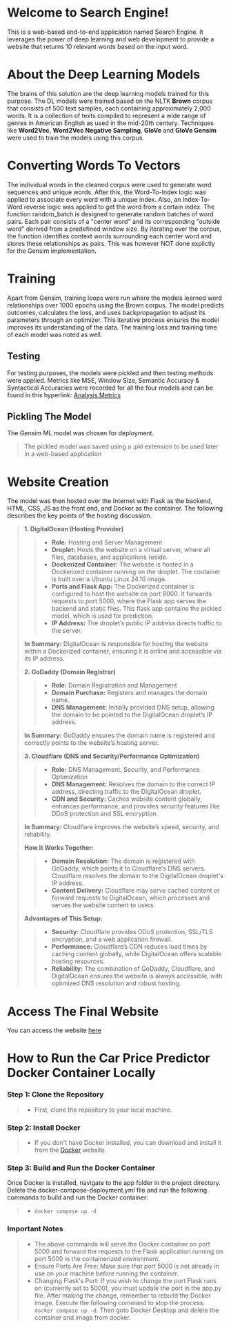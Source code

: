 # Welcome to Search Engine!

This is a web-based end-to-end application named Search Engine. It leverages the power of deep learning and web development to provide a website that returns 10 relevant words based on the input word.


# About the Deep Learning Models

The brains of this solution are the deep learning models trained for this purpose. The DL models were trained based on the NLTK **Brown** corpus that consists of 500 text samples, each containing approximately 2,000 words. It is a collection of texts compiled to represent a wide range of genres in American English as used in the mid-20th century. Techniques like **Word2Vec**, **Word2Vec Negative Sampling**,
**GloVe** and **GloVe Gensim** were used to train the models using this corpus.

# Converting Words To Vectors

The individual words in the cleaned corpus were used to generate word sequences and unique words. After this, the Word-To-Index logic was applied to associate every word with a unique index. Also, an Index-To-Word reverse logic was applied to get the word from a certain index. The function random_batch is designed to generate random batches of word pairs. Each pair consists of a "center word" and its corresponding "outside word" derived from a predefined window size. By iterating over the corpus, the function identifies context words surrounding each center word and stores these relationships as pairs. This was however NOT done explictly for the Gensim implementation.

# Training
Apart from Gensim, training loops were run where the models learned word relationships over 1000 epochs using the Brown corpus. The model predicts outcomes, calculates the loss, and uses backpropagation to adjust its parameters through an optimizer. This iterative process ensures the model improves its understanding of the data. The training loss and training time of each model was noted as well.

## Testing
For testing purposes, the models were pickled and then testing methods were applied. Metrics like MSE, Window Size, Semantic Accuracy & Syntactical Accuracies were recorded for all the four models and can be found in this
hyperlink: [Analysis Metrics](https://github.com/st125052/a1-nlp-search-engine-st125052/blob/a0ac3c5a15e22b7fb0a7af117ad0f38168716df5/notebooks/pdfs/Training%20and%20Accuracy%20Statistics.pdf)

## Pickling The Model
The Gensim ML model was chosen for deployment.
> The pickled model was saved using a .pkl extension to be used later in a web-based application

# Website Creation
The model was then hosted over the Internet with Flask as the backend, HTML, CSS, JS as the front end, and Docker as the container. The following describes the key points of the hosting discussion.
> **1. DigitalOcean (Hosting Provider)**
> 
>> - **Role:** Hosting and Server Management
>> - **Droplet:** Hosts the website on a virtual server, where all files, databases, and applications reside.
>> - **Dockerized Container:** The website is hosted in a Dockerized container running on the droplet. The container is built over a Ubuntu Linux 24.10 image.
>> - **Ports and Flask App:** The Dockerized container is configured to host the website on port 8000. It forwards requests to port 5000, where the Flask app serves the backend and static files. This flask app contains the pickled model, which is used for prediction.
>> - **IP Address:** The droplet’s public IP address directs traffic to the server.
>
>  **In Summary:** DigitalOcean is responsible for hosting the website within a Dockerized container, ensuring it is online and accessible via its IP address.
> 
>  **2. GoDaddy (Domain Registrar)**
>
>> - **Role:** Domain Registration and Management
>> - **Domain Purchase:** Registers and manages the domain name.
>> - **DNS Management:** Initially provided DNS setup, allowing the domain to be pointed to the DigitalOcean droplet’s IP address.
> 
> **In Summary:** GoDaddy ensures the domain name is registered and correctly points to the website’s hosting server.
>
>  **3. Cloudflare (DNS and Security/Performance Optimization)**
>
>> - **Role:** DNS Management, Security, and Performance Optimization
>> - **DNS Management:** Resolves the domain to the correct IP address, directing traffic to the DigitalOcean droplet.
>> - **CDN and Security:** Caches website content globally, enhances performance, and provides security features like DDoS protection and SSL encryption.
> 
> **In Summary:** Cloudflare improves the website’s speed, security, and reliability.
>
> **How It Works Together:**
> 
>> - **Domain Resolution:** The domain is registered with GoDaddy, which points it to Cloudflare's DNS servers. Cloudflare resolves the domain to the DigitalOcean droplet's IP address.
>> - **Content Delivery:** Cloudflare may serve cached content or forward requests to DigitalOcean, which processes and serves the website content to users.
> 
> **Advantages of This Setup:**
>
>> - **Security:** Cloudflare provides DDoS protection, SSL/TLS encryption, and a web application firewall.
>> - **Performance:** Cloudflare’s CDN reduces load times by caching content globally, while DigitalOcean offers scalable hosting resources.
>> - **Reliability:** The combination of GoDaddy, Cloudflare, and DigitalOcean ensures the website is always accessible, with optimized DNS resolution and robust hosting.


# Access The Final Website
You can access the website [here](https://aitmltask.online)


# How to Run the Car Price Predictor Docker Container Locally
### Step 1: Clone the Repository
> - First, clone the repository to your local machine.
### Step 2: Install Docker
> - If you don't have Docker installed, you can download and install it from the [Docker](https://www.docker.com) website.
### Step 3: Build and Run the Docker Container
Once Docker is installed, navigate to the app folder in the project directory. Delete the docker-compose-deployment.yml file and run the following commands to build and run the Docker container:
> - `docker compose up -d`

### Important Notes
> - The above commands will serve the Docker container on port 5000 and forward the requests to the Flask application running on port 5000 in the containerized environment.
> - Ensure Ports Are Free: Make sure that port 5000 is not already in use on your machine before running the container.
> - Changing Flask's Port: If you wish to change the port Flask runs on (currently set to 5000), you must update the port in the app.py file. After making the change, remember to rebuild the Docker image. Execute the following command to stop the process: `docker compose up -d`. Then goto Docker Desktop and delete the container and image from docker. 

